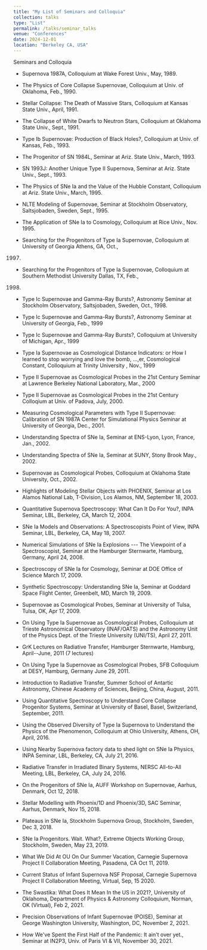 ```yaml
---
title: "My List of Seminars and Colloquia"
collection: talks
type: "List"
permalink: /talks/seminar_talks
venue: "Conferences"
date: 2024-12-01
location: "Berkeley CA, USA"
---
```


Seminars and Colloquia


* Supernova 1987A, Colloquium at Wake Forest Univ., May, 1989.

* The Physics of Core Collapse Supernovae, Colloquium at Univ.
of Oklahoma, Feb., 1990.

* Stellar Collapse: The Death of Massive Stars, Colloquium at
Kansas State Univ., April, 1991.

* The Collapse of White Dwarfs to Neutron Stars, Colloquium at
Oklahoma State Univ., Sept., 1991.

* Type Ib Supernovae: Production of Black Holes?, Colloquium
at Univ. of Kansas, Feb., 1993.

* The Progenitor of SN 1984L, Seminar at Ariz. State Univ.,
March, 1993.

* SN 1993J: Another Unique Type II Supernova, Seminar at Ariz.
State Univ., Sept., 1993.


* The Physics of SNe Ia and the Value of the Hubble Constant,
Colloquium  at Ariz. State Univ., March, 1995.

* NLTE Modeling of Supernovae,
Seminar at Stockholm Observatory, Saltsjobaden, Sweden, Sept., 1995.

* The Application of SNe Ia to Cosmology, Colloquium at Rice
Univ., Nov. 1995.


* Searching for the Progenitors of Type Ia 
Supernovae, Colloquium at University of Georgia Athens, GA, Oct.,
1997. 

* Searching for the Progenitors of Type Ia 
Supernovae, Colloquium at Southern Methodist University Dallas, TX, Feb.,
1998. 

* Type Ic Supernovae and Gamma-Ray Bursts?,
Astronomy Seminar at Stockholm Observatory, Saltsjobaden, Sweden, Oct., 1998.


* Type Ic Supernovae and Gamma-Ray Bursts?,
Astronomy Seminar at University of Georgia, Feb., 1999

* Type Ic Supernovae and Gamma-Ray Bursts?,
Colloquium at University of Michigan, Apr., 1999

* Type Ia Supernovae as Cosmological Distance Indicators: or How
I learned to stop worrying and love the bomb, ...,er, Cosmological
Constant, Colloquium at Trinity University , Nov., 1999

* Type II Supernovae as Cosmological Probes in the 21st Century
Seminar at Lawrence Berkeley National Laboratory, Mar., 2000

* Type II Supernovae as Cosmological Probes in the 21st Century
Colloqium at Univ. of Padova, July, 2000.

* Measuring Cosmological Parameters with Type II Supernovae:
Calibration of SN 1987A
Center for Simulational Physics Seminar at University of Georgia,
Dec., 2001.

* Understanding Spectra of SNe Ia, Seminar at ENS-Lyon, Lyon,
France, Jan., 2002.

* Understanding Spectra of SNe Ia, Seminar at SUNY, Stony Brook
May., 2002.

* Supernovae as Cosmological Probes, Colloquium at Oklahoma
State University,
Oct., 2002.

* Highlights of Modeling Stellar Objects with
PHOENIX, Seminar at Los Alamos National Lab, T-Division, 
Los Alamos, NM, September 18, 2003.


* Quantitative Supernova Spectroscopy: What Can It Do For You?,
INPA Seminar, LBL, Berkeley, CA, March 12, 2004.

* SNe Ia Models and Observations: A Spectroscopists Point of
  View, INPA Seminar, LBL, Berkeley, CA, May 18, 2007.

* Numerical Simulations of SNe Ia Explosions --- The
Viewpoint of a Spectroscopist, Seminar at the Hamburger Sternwarte, 
Hamburg, Germany, April 24, 2008. 


* Spectroscopy of SNe Ia for
Cosmology, Seminar at DOE Office of Science  March 17, 2009. 

* Synthetic
Spectroscopy: Understanding SNe Ia,   Seminar at Goddard Space Flight
Center, Greenbelt, MD, March 19, 2009.

* Supernovae as Cosmological Probes, 
Seminar at University of Tulsa, Tulsa, OK,
Apr 17, 2009. 


* On Using Type Ia Supernovae as Cosmological Probes,
  Colloquium at Trieste Astronomical Observatory (INAF/OATS) and the
  Astronomy Unit of the Physics Dept. of the Trieste University
  (UNI/TS),  April 27, 2011.

* GrK Lectures on Radiative Transfer, Hamburger Sternwarte,
  Hamburg, April--June, 2011 (7 lectures)


* On Using Type Ia Supernovae as Cosmological Probes,
  SFB Colloquium at DESY, Hamburg, Germany 
  June 29, 2011.

* Introduction to Radiative Transfer, Summer School of
  Antartic Astronomy, Chinese Academy of Sciences, Beijing, China,
  August, 2011.


* Using Quantitative Spectroscopy to
  Understand Core Collapse Progenitor Systems, Seminar at University
  of Basel, Basel, Switzerland, September, 2011.


* Using the Observed Diversity of Type Ia Supernova to
  Understand the Physics of the Phenomenon, Colloquium at Ohio
  University, Athens, OH, April, 2016.

* Using Nearby Supernova factory data to shed light on SNe Ia
  Physics, INPA Seminar, LBL, Berkeley, CA, July 21, 2016. 

* Radiative Transfer in Irradiated Binary Systems,
  NERSC All-to-All Meeting, LBL, Berkeley, CA, July 24, 2016. 

* On the Progenitors of SNe Ia, AUFF Workshop on Supernovae,
  Aarhus, Denmark, Oct 12, 2018.

* Stellar Modelling with Phoenix/1D and Phoenix/3D, SAC
  Seminar,   Aarhus, Denmark, Nov 15, 2018.

* Plateaus in SNe Ia, Stockholm Supernova Group, Stockholm,
  Sweden, Dec 3, 2018.

* SNe Ia Progenitors. Wait. What?, Extreme Objects Working
  Group, Stockholm,   Sweden, May 23, 2019.

* What We Did At OU On Our Summer Vacation, Carnegie Supernova
  Project II Collaboration Meeting, Pasadena, CA Oct 11, 2019. 

* Current Status of Infant Supernova NSF Proposal, Carnegie Supernova
  Project II Collaboration Meeting, Virtual, Sep, 15 2020. 

* The Swastika: What Does It Mean In the US in 2021?, University
  of Oklahoma, Department of Physics & Astronomy Colloquium, Norman,
  OK (Virtual), Feb 2, 2021.

* Precision Observations of Infant Supernovae (POISE), Seminar
  at George Washington University, Washington, DC, November 2, 2021.

* How We've Spent the First Half of the Pandemic: It ain't over
  yet., Seminar at IN2P3, Univ. of Paris VI & VII, November 30, 2021.
  
  
  
